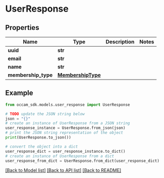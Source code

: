 # UserResponse


## Properties

Name | Type | Description | Notes
------------ | ------------- | ------------- | -------------
**uuid** | **str** |  | 
**email** | **str** |  | 
**name** | **str** |  | 
**membership_type** | [**MembershipType**](MembershipType.md) |  | 

## Example

```python
from occam_sdk.models.user_response import UserResponse

# TODO update the JSON string below
json = "{}"
# create an instance of UserResponse from a JSON string
user_response_instance = UserResponse.from_json(json)
# print the JSON string representation of the object
print(UserResponse.to_json())

# convert the object into a dict
user_response_dict = user_response_instance.to_dict()
# create an instance of UserResponse from a dict
user_response_from_dict = UserResponse.from_dict(user_response_dict)
```
[[Back to Model list]](../README.md#documentation-for-models) [[Back to API list]](../README.md#documentation-for-api-endpoints) [[Back to README]](../README.md)


